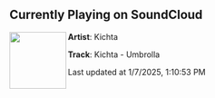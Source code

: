 ## Currently Playing on SoundCloud

[<img align="left" width="100" src="https://i1.sndcdn.com/artworks-VbhxrERcOxkTWNBy-pJtAyg-t500x500.jpg">](https://soundcloud.com/kichta-music/kichta-umbrolla)

**Artist**: Kichta 

**Track**: Kichta - Umbrolla

Last updated at 1/7/2025, 1:10:53 PM
